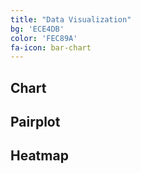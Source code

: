 ```yaml
---
title: "Data Visualization"
bg: 'ECE4DB'
color: 'FEC89A'
fa-icon: bar-chart
---
```


## Chart
## Pairplot
## Heatmap
